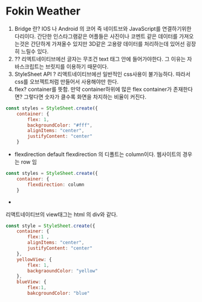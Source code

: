 # Fokin Weather


1. Bridge 란?
IOS 나 Android 의 코어 즉 네이트브와 JavaScript를 연결하기위한 다리이다. 간단한 인스타그램같은 어플들은 사진이나 코멘트 같은 데이터를 가져오는것은 간단하게 가져올수 있지만 3D같은 고용량 데이터를 처리하는데 있어선 굉장히 느릴수 있다.
2. <Text></Text> ??
리엑트네이티브에선 글자는 무조건 text 태그 안에 들어가야한다. 그 이유는 자바스크립트는 브릿지를 이용하기 때문이다.
3. StyleSheet API ?
리액트네이티브에선 일반적인 css사용이 불가능하다. 따라서 css를 오브젝트처럼 만들어서 사용해야만 한다. 
4. flex?
container를 뜻함. 만약 container하위에 많은 flex container가 존재한다면?
그렇다면 숫자가 클수록 화면을 차지하는 비율이 커진다.

```jsx
const styles = StyleSheet.create({
	container: {
		flex: 1,
		backgroundColor: "#fff",
		alignItems: "center",
		justifyContent: "center"
	} 
```

- flexdirection default
flexdirection 의 디폴트는 column이다. 웹사이트의 경우는 row 임

```jsx
const styles = StyleSheet.create({
	container: {
		flexdirection: column
	} 
```

- <view>
리액트네이티브의 view태그는 html 의 div와 같다.

```jsx
const style = StyleSheet.create({
	container: {
		flex:1 ,
		alignItems: "center",
		justifyContent: "center"
	},
	yellowView: {
		flex: 1,
		backgraoundColor: "yellow"
	},
	blueView: {
		flex:1,
		bakcgroundColor: "blue"

```
